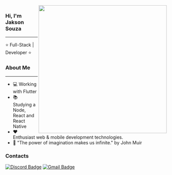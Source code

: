 <img align="right" width="400" height="400" src="https://i.ibb.co/8XJ4WXm/avatar.png">


### Hi, I'm Jakson Souza
---
⭐ Full-Stack | Developer ⭐

### About Me
---
- 💻 Working with Flutter
- 📚 Studying a Node, React and React Native
- ❤️ Enthusiast web & mobile development technologies.
- 💭 "The power of imagination makes us infinite." by John Muir

### Contacts
[![Discord Badge](https://img.shields.io/badge/-Lenny%234647-6633cc?style=flat-square&logo=Discord&logoColor=white&link=https://discord.com/)](https://discord.com/)
[![Gmail Badge](https://img.shields.io/badge/-jaksonsouza.dev@gmail.com-6633cc?style=flat-square&logo=Gmail&logoColor=white&link=jaksonsouza.dev@gmail.com)](mailto:jaksonsouza.dev@gmail.com)
